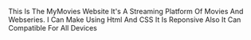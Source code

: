 This Is The  MyMovies Website It's A Streaming Platform Of Movies And Webseries. I Can Make Using Html And CSS It Is Reponsive Also 
It Can Compatible For All Devices
